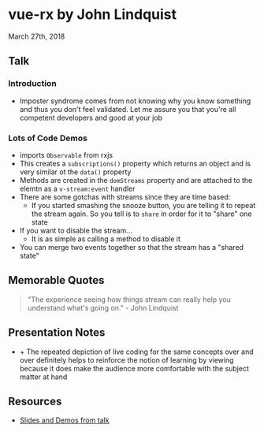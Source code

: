 # vue-rx by John Lindquist

March 27th, 2018

## Talk

### Introduction

*   Imposter syndrome comes from not knowing why you know something and thus you don't feel validated. Let me assure you that you're all competent developers and good at your job

### Lots of Code Demos

*   imports `Observable` from rxjs
*   This creates a `subscriptions()` property which returns an object and is very similar ot the `data()` property
*   Methods are created in the `domStreams` property and are attached to the elemtn as a `v-stream:event` handler
*   There are some gotchas with streams since they are time based:
    *   If you started smashing the snooze button, you are telling it to repeat the stream again. So you tell is to `share` in order for it to "share" one state
*   If you want to disable the stream...
    *   It is as simple as calling a method to disable it
*   You can merge two events together so that the stream has a "shared state"

## Memorable Quotes

> "The experience seeing how things stream can really help you understand what's going on." - John Lindquist

## Presentation Notes

*   \+ The repeated depiction of live coding for the same concepts over and over definitely helps to reinforce the notion of learning by viewing because it does make the audience more comfortable with the subject matter at hand

## Resources

*   [Slides and Demos from talk](https://www.rxjs.io)
